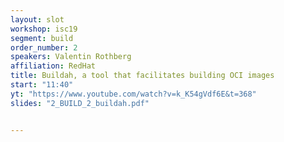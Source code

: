 ```yaml
---
layout: slot
workshop: isc19
segment: build
order_number: 2
speakers: Valentin Rothberg
affiliation: RedHat
title: Buildah, a tool that facilitates building OCI images
start: "11:40"
yt: "https://www.youtube.com/watch?v=k_K54gVdf6E&t=368"
slides: "2_BUILD_2_buildah.pdf"


---
```

